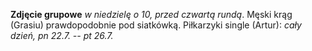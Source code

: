 **Zdjęcie grupowe** *w niedzielę o 10, przed czwartą rundą*. Męski krąg (Grasiu) prawdopodobnie pod siatkówką. Piłkarzyki single (Artur): *cały dzień, pn 22.7. -- pt 26.7.*
